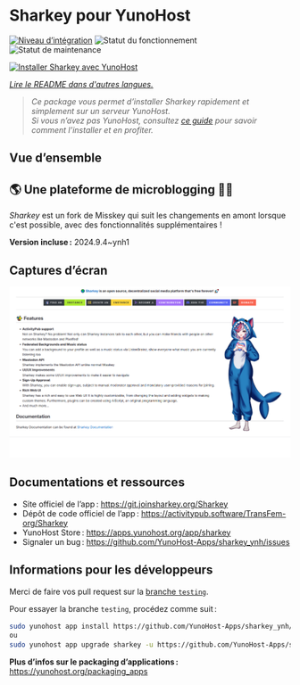 <!--
Nota bene : ce README est automatiquement généré par <https://github.com/YunoHost/apps/tree/master/tools/readme_generator>
Il NE doit PAS être modifié à la main.
-->

# Sharkey pour YunoHost

[![Niveau d’intégration](https://apps.yunohost.org/badge/integration/sharkey)](https://ci-apps.yunohost.org/ci/apps/sharkey/)
![Statut du fonctionnement](https://apps.yunohost.org/badge/state/sharkey)
![Statut de maintenance](https://apps.yunohost.org/badge/maintained/sharkey)

[![Installer Sharkey avec YunoHost](https://install-app.yunohost.org/install-with-yunohost.svg)](https://install-app.yunohost.org/?app=sharkey)

*[Lire le README dans d'autres langues.](./ALL_README.md)*

> *Ce package vous permet d’installer Sharkey rapidement et simplement sur un serveur YunoHost.*  
> *Si vous n’avez pas YunoHost, consultez [ce guide](https://yunohost.org/install) pour savoir comment l’installer et en profiter.*

## Vue d’ensemble

## 🌎 Une plateforme de microblogging 🦈🚀 

_Sharkey_ est un fork de Misskey qui suit les changements en amont lorsque c'est possible, avec des fonctionnalités supplémentaires !


**Version incluse :** 2024.9.4~ynh1

## Captures d’écran

![Capture d’écran de Sharkey](./doc/screenshots/screenshot-desktop.png)

## Documentations et ressources

- Site officiel de l’app : <https://git.joinsharkey.org/Sharkey>
- Dépôt de code officiel de l’app : <https://activitypub.software/TransFem-org/Sharkey>
- YunoHost Store : <https://apps.yunohost.org/app/sharkey>
- Signaler un bug : <https://github.com/YunoHost-Apps/sharkey_ynh/issues>

## Informations pour les développeurs

Merci de faire vos pull request sur la [branche `testing`](https://github.com/YunoHost-Apps/sharkey_ynh/tree/testing).

Pour essayer la branche `testing`, procédez comme suit :

```bash
sudo yunohost app install https://github.com/YunoHost-Apps/sharkey_ynh/tree/testing --debug
ou
sudo yunohost app upgrade sharkey -u https://github.com/YunoHost-Apps/sharkey_ynh/tree/testing --debug
```

**Plus d’infos sur le packaging d’applications :** <https://yunohost.org/packaging_apps>
